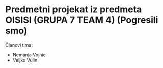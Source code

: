 # Predmetni projekat iz predmeta OISISI (GRUPA 7 TEAM 4) (Pogresili smo)

Članovi tima:

* Nemanja Vojnic
* Veljko Vulin
